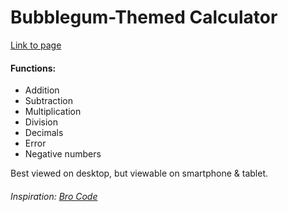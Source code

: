 # Bubblegum-Themed Calculator
<a href="https://amy0thompson.github.io/calculator/">Link to page</a>
<h4>Functions:</h4>
<ul>
  <li>Addition</li>
  <li>Subtraction</li>
  <li>Multiplication</li>
  <li>Division</li>
  <li>Decimals</li>
  <li>Error</li>
  <li>Negative numbers</li>
</ul>
Best viewed on desktop, but viewable on smartphone & tablet.
<h6>Inspiration: <a href="https://www.youtube.com/watch?v=I5kj-YsmWjM">Bro Code</a></h6>
